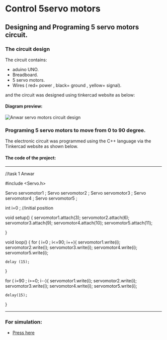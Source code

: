 # Control 5servo motors
## Designing and Programing 5 servo motors circuit.
### The circuit design 
The circuit contains:

- aduino UNO.
- Breadboard.
- 5 servo motors.
- Wires ( red= power , black= ground , yellow= signal).
 
and the circuit was designed using tinkercad website as below:
#### Diagram preview:
![Anwar servo motors circuit design](https://user-images.githubusercontent.com/86317095/123286750-d8e7d180-d516-11eb-9f9e-f376e253f061.png)

### Programing 5 servo motors to move from 0 to 90 degree.
 The electronic circuit was programmed using the C++ language via the Tinkercad website as shown  below.
 #### The code of the project: 
 ---
 
//task 1 Anwar

#include <Servo.h>

Servo servomotor1 ;
Servo servomotor2 ;
Servo servomotor3 ;
Servo servomotor4 ;
Servo servomotor5 ;

int i=0 ; //initial position 

void setup()
{
  servomotor1.attach(3);
  servomotor2.attach(6);
  servomotor3.attach(9);
  servomotor4.attach(10);
  servomotor5.attach(11);

  
}

void loop()
{
  for ( i=0 ; i<=90; i++){
   servomotor1.write(i);
   servomotor2.write(i);
   servomotor3.write(i);
   servomotor4.write(i);
   servomotor5.write(i);
    
    delay (15);
  }
  
  for ( i=90 ; i>=0; i--){
   servomotor1.write(i);
   servomotor2.write(i);
   servomotor3.write(i);
   servomotor4.write(i);
   servomotor5.write(i);
    
    delay(15);
  }
    
  ---
 ### For simulation:
 - [Press here ](https://www.tinkercad.com/things/iE3pcfJqkCu-anwar-servo-motor-circuit)
 




